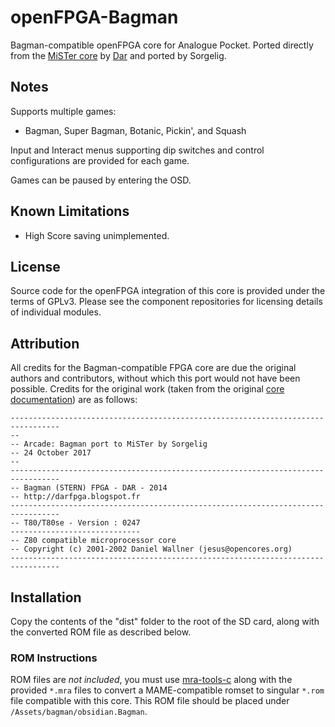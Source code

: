 # openFPGA-Bagman

Bagman-compatible openFPGA core for Analogue Pocket. Ported directly from the 
[MiSTer core](https://github.com/MiSTer-devel/Arcade-Bagman_MiSTer)
by [Dar](https://darfpga.blogspot.com/) and ported by Sorgelig. 

## Notes

Supports multiple games:
-  Bagman, Super Bagman, Botanic, Pickin', and Squash

Input and Interact menus supporting dip switches and control configurations are provided for each game.

Games can be paused by entering the OSD.

## Known Limitations

* High Score saving unimplemented.

## License

Source code for the openFPGA integration of this core is provided under the
terms of GPLv3. Please see the component repositories for licensing details
of individual modules. 

## Attribution

All credits for the Bagman-compatible FPGA core are due the original authors
and contributors, without which this port would not have been possible. Credits
for the original work (taken from the original 
[core documentation](https://github.com/MiSTer-devel/Arcade-Bagman_MiSTer?tab=readme-ov-file))
are as follows:

```
---------------------------------------------------------------------------------
-- 
-- Arcade: Bagman port to MiSTer by Sorgelig
-- 24 October 2017
-- 
---------------------------------------------------------------------------------
-- Bagman (STERN) FPGA - DAR - 2014
-- http://darfpga.blogspot.fr
---------------------------------------------------------------------------------
-- T80/T80se - Version : 0247
-----------------------------
-- Z80 compatible microprocessor core
-- Copyright (c) 2001-2002 Daniel Wallner (jesus@opencores.org)
---------------------------------------------------------------------------------
```

## Installation

Copy the contents of the "dist" folder to the root of the SD card, along with the converted ROM file as described below.

### ROM Instructions

ROM files are *not included*, you must use [mra-tools-c](https://github.com/sebdel/mra-tools-c/)
along with the provided `*.mra` files to convert a MAME-compatible romset to singular
`*.rom` file compatible with this core.  This ROM file should be placed under
`/Assets/bagman/obsidian.Bagman`.
